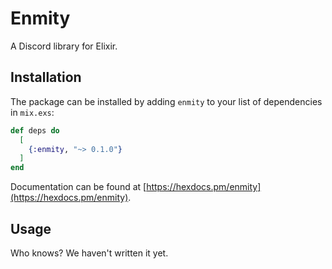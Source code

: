 # Enmity

A Discord library for Elixir.

## Installation

The package can be installed by adding `enmity` to your list of dependencies in `mix.exs`:

```elixir
def deps do
  [
    {:enmity, "~> 0.1.0"}
  ]
end
```

Documentation can be found at [https://hexdocs.pm/enmity](https://hexdocs.pm/enmity).

## Usage

Who knows? We haven't written it yet.
